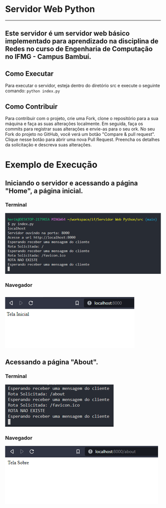 # Servidor Web Python
---
Este servidor é um servidor web básico implementado para aprendizado na disciplina de Redes no curso de Engenharia de Computação no IFMG - Campus Bambuí.
---
## Como Executar
Para executar o servidor, esteja dentro do diretório src e execute o seguinte comando: `python index.py`

## Como Contribuir
Para contribuir com o projeto, crie uma Fork, clone o repositório para a sua máquina e faça as suas alterações localmente. Em seguida, faça os commits para registrar suas alterações e envie-as para o seu ork. No seu Fork do projeto no GitHub, você verá um botão "Compare & pull request". Clique nesse botão para abrir uma nova Pull Request. Preencha os detalhes da solicitação e descreva suas alterações.

# Exemplo de Execução
## Iniciando o servidor e acessando a página "Home", a página inicial.
### Terminal
![Alt text](assets/image-1.png)
### Navegador
![Alt text](assets/image-2.png)
---
## Acessando a página "About".
### Terminal
![Alt text](assets/image-3.png)
### Navegador
![Alt text](assets/image-4.png)